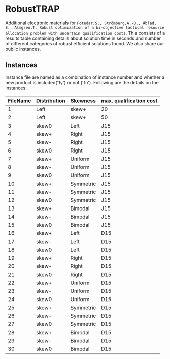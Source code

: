 # RobustTRAP
Additional electronic materials for `Fotedar,S., Strömberg,A.-B., Åblad, E., Almgren,T. Robust optimization of a bi-objective tactical
resource allocation problem with uncertain
qualification costs`. This consists of a results table containing details about solution time in seconds and number of different categories of robust efficient solutions found. We also share our public instances.

## Instances
Instance file are named as a combination of instance number and whether a new product is included('1y') or not ('1n'). Following are the details on the instances:

| FileName | Distribution| Skewness | max. qualification cost |
| ------ | ------ | ------ | ------ |
| 1 | Left | skew+ | 20 |
| 2 | Left | skew+| 50 |
| 3 | skew0 | Left| J15 |
| 4 | skew+ | Right | J15 |
| 5 | skew- | Right| J15 |
| 6 | skew0 | Right| J15 |
| 7 | skew+ | Uniform | J15 |
| 8 | skew- | Uniform| J15 |
| 9 | skew0 | Uniform| J15 |
| 10 | skew+ | Symmetric | J15 |
| 11 | skew- | Symmetric| J15 |
| 12 | skew0 | Symmetric| J15 |
| 13 | skew+ | Bimodal| J15 |
| 14 | skew- | Bimodal| J15 |
| 15 | skew0 | Bimodal| J15 |
| 16 | skew+ | Left | D15 |
| 17 | skew- | Left| D15 |
| 18 | skew0 | Left| D15 |
| 19 | skew+ | Right | D15 |
| 20 | skew- | Right| D15 |
| 21 | skew0 | Right| D15 |
| 22 | skew+ | Uniform | D15 |
| 23 | skew- | Uniform| D15 |
| 24 | skew0 | Uniform| D15 |
| 25 | skew+ | Symmetric | D15 |
| 26 | skew- | Symmetric| D15 |
| 27 | skew0 | Symmetric| D15 |
| 28 | skew+ | Bimodal| D15 |
| 29 | skew- | Bimodal| D15 |
| 30 | skew0 | Bimodal| D15 |
